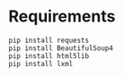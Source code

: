 # Requirements

```shell script
pip install requests
pip install BeautifulSoup4
pip install html5lib
pip install lxml
```
